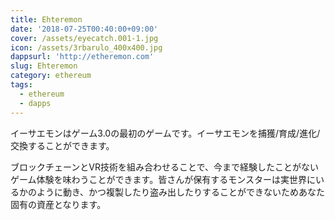 ```yaml
---
title: Ehteremon
date: '2018-07-25T00:40:00+09:00'
cover: /assets/eyecatch.001-1.jpg
icon: /assets/3rbarulo_400x400.jpg
dappsurl: 'http://etheremon.com'
slug: Ehteremon
category: ethereum
tags:
  - ethereum
  - dapps
---
```

イーサエモンはゲーム3.0の最初のゲームです。イーサエモンを捕獲/育成/進化/交換することができます。



ブロックチェーンとVR技術を組み合わせることで、今まで経験したことがないゲーム体験を味わうことができます。皆さんが保有するモンスターは実世界にいるかのように動き、かつ複製したり盗み出したりすることができないためあなた固有の資産となります。
